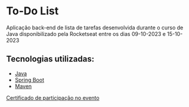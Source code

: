 # To-Do List
Aplicação back-end de lista de tarefas desenvolvida durante o curso de Java disponibilizado pela Rocketseat entre os dias 09-10-2023 e 15-10-2023

## Tecnologias utilizadas:
- [Java](https://dev.java/)
- [Spring Boot](https://spring.io/) 
- [Maven](https://maven.apache.org/)

[Certificado de participação no evento](https://app.rocketseat.com.br/certificates/b49efea0-73ee-4ca7-96ed-3d1e4fc98717)
